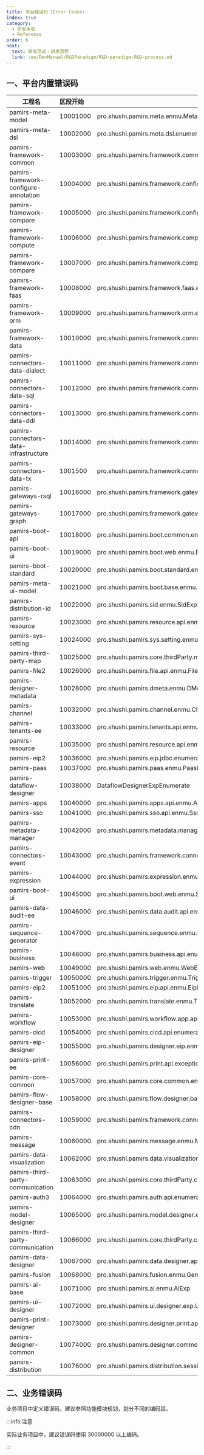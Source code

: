 ```yaml
---
title: 平台错误码（Error Codes）
index: true
category:
  - 研发手册
  - Reference
order: 6
next:
  text: 研发范式：研发流程
  link: /en/DevManual/R&DParadigm/R&D-paradigm-R&D-process.md
---
```

## 一、平台内置错误码

| 工程名                                | 区段开始 | 异常数据字典所在类                                           |
| ------------------------------------- | :------- | ------------------------------------------------------------ |
| pamirs-meta-model                     | 10001000 | pro.shushi.pamirs.meta.enmu.MetaExpEnumerate                 |
| pamirs-meta-dsl                       | 10002000 | pro.shushi.pamirs.meta.dsl.enumeration.DslExpEnumerate       |
| pamirs-framework-common               | 10003000 | pro.shushi.pamirs.framework.common.emnu.FwExpEnumerate       |
| pamirs-framework-configure-annotation | 10004000 | pro.shushi.pamirs.framework.configure.annotation.emnu.AnnotationExpEnumerate |
| pamirs-framework-compare              | 10005000 | pro.shushi.pamirs.framework.configure.db.enmu.MetadExpEnumerate |
| pamirs-framework-compute              | 10006000 | pro.shushi.pamirs.framework.compute.emnu.ComputeExpEnumerate |
| pamirs-framework-compare              | 10007000 | pro.shushi.pamirs.framework.compare.emnu.CompareExpEnumerate |
| pamirs-framework-faas                 | 10008000 | pro.shushi.pamirs.framework.faas.enmu.FaasExpEnumerate       |
| pamirs-framework-orm                  | 10009000 | pro.shushi.pamirs.framework.orm.enmu.OrmExpEnumerate         |
| pamirs-framework-data                 | 10010000 | pro.shushi.pamirs.framework.connectors.data.enmu.DataExpEnumerate |
| pamirs-connectors-data-dialect        | 10011000 | pro.shushi.pamirs.framework.connectors.data.dialect.enmu.DialectExpEnumerate |
| pamirs-connectors-data-sql            | 10012000 | pro.shushi.pamirs.framework.connectors.data.sql.enmu.SqlExpEnumerate |
| pamirs-connectors-data-ddl            | 10013000 | pro.shushi.pamirs.framework.connectors.data.ddl.enmu.DdlExpEnumerate |
| pamirs-connectors-data-infrastructure | 10014000 | pro.shushi.pamirs.framework.connectors.data.infrastructure.enmu.InfExpEnumerate |
| pamirs-connectors-data-tx             | 1001500  | pro.shushi.pamirs.framework.connectors.data.tx.enmu.TxExpEnumerate |
| pamirs-gateways-rsql                  | 10016000 | pro.shushi.pamirs.framework.gateways.rsql.enmu.RsqlExpEnumerate |
| pamirs-gateways-graph                 | 10017000 | pro.shushi.pamirs.framework.gateways.graph.enmu.GqlExpEnumerate |
| pamirs-boot-api                       | 10018000 | pro.shushi.pamirs.boot.common.enmu.BootExpEnumerate          |
| pamirs-boot-ui                        | 10019000 | pro.shushi.pamirs.boot.web.enmu.BootUxdExpEnumerate          |
| pamirs-boot-standard                  | 10020000 | pro.shushi.pamirs.boot.standard.enmu.BootStandardExpEnumerate |
| pamirs-meta-ui-model                  | 10021000 | pro.shushi.pamirs.boot.base.enmu.BaseExpEnumerate            |
| pamirs-distribution-id                | 10022000 | pro.shushi.pamirs.sid.enmu.SidExpEnumerate                   |
| pamirs-resource                       | 10023000 | pro.shushi.pamirs.resource.api.enmu.ExpEnumerate             |
| pamirs-sys-setting                    | 10024000 | pro.shushi.pamirs.sys.setting.enmu.HomePageExpEnumerate      |
| pamirs-third-party-map                | 10025000 | pro.shushi.pamirs.core.thirdParty.map.api.emun.ThirdPartyMapExpEnumerate |
| pamirs-file2                          | 10026000 | pro.shushi.pamirs.file.api.enmu.FileExpEnumerate             |
| pamirs-designer-metadata              | 10028000 | pro.shushi.pamirs.dmeta.enmu.DMetaExp                        |
| pamirs-channel                        | 10032000 | pro.shushi.pamirs.channel.enmu.ChannelExpEnumerate           |
| pamirs-tenants-ee                     | 10033000 | pro.shushi.pamirs.tenants.api.enmu.TenantsExp                |
| pamirs-resource                       | 10035000 | pro.shushi.pamirs.resource.api.enmu.ResourceEnumerate        |
| pamirs-eip2                           | 10036000 | pro.shushi.pamirs.eip.jdbc.enumeration.EipJdbcExpEnumeration |
| pamirs-paas                           | 10037000 | pro.shushi.pamirs.paas.enmu.PaasExp                          |
| pamirs-dataflow-designer              | 10038000 | DataflowDesignerExpEnumerate                                 |
| pamirs-apps                           | 10040000 | pro.shushi.pamirs.apps.api.enmu.AppsExpEnumerate             |
| pamirs-sso                            | 10041000 | pro.shushi.pamirs.sso.api.enmu.SsoExpEnumerate               |
| pamirs-metadata-manager               | 10042000 | pro.shushi.pamirs.metadata.manager.enmu.MetaManagerExp       |
| pamirs-connectors-event               | 10043000 | pro.shushi.pamirs.framework.connectors.event.enumeration.EventExpEnum |
| pamirs-expression                     | 10044000 | pro.shushi.pamirs.expression.enmu.ExpressionExpEnumerate     |
| pamirs-boot-ui                        | 10045000 | pro.shushi.pamirs.boot.web.enmu.SharedExpEnumerate           |
| pamirs-data-audit-ee                  | 10046000 | pro.shushi.pamirs.data.audit.api.enumeration.DataAuditExpEnumerate |
| pamirs-sequence-generator             | 10047000 | pro.shushi.pamirs.sequence.enmu.ExpEnumBid                   |
| pamirs-business                       | 10048000 | pro.shushi.pamirs.business.api.enumeration.BusinessExpEnumerate |
| pamirs-web                            | 10049000 | pro.shushi.pamirs.web.enmu.WebExpEnumerate                   |
| pamirs-trigger                        | 10050000 | pro.shushi.pamirs.trigger.enmu.TriggerExpEnumerate           |
| pamirs-eip2                           | 10051000 | pro.shushi.pamirs.eip.api.enmu.EipExpEnumerate               |
| pamirs-translate                      | 10052000 | pro.shushi.pamirs.translate.enmu.TranslateEnumerate          |
| pamirs-workflow                       | 10053000 | pro.shushi.pamirs.workflow.app.api.enumeration.WorkflowExpEnumerate |
| pamirs-cicd                           | 10054000 | pro.shushi.pamirs.cicd.api.enumeration.CicdExpEnumerate      |
| pamirs-eip-designer                   | 10055000 | pro.shushi.pamirs.designer.eip.enmu.EipDesignerExp           |
| pamirs-print-ee                       | 10056000 | pro.shushi.pamirs.print.api.exception.PdfDocumentErrorEnum   |
| pamirs-core-common                    | 10057000 | pro.shushi.pamirs.core.common.enmu.CommonExpEnumerate        |
| pamirs-flow-designer-base             | 10058000 | pro.shushi.pamirs.flow.designer.base.api.enumeration.WorkflowDesignerBaseExpEnumerate |
| pamirs-connectors-cdn                 | 10059000 | pro.shushi.pamirs.framework.connectors.cdn.enmu.CDNExpEnum   |
| pamirs-message                        | 10060000 | pro.shushi.pamirs.message.enmu.MessageExpEnumerate           |
| pamirs-data-visualization             | 10062000 | pro.shushi.pamirs.data.visualization.api.enumeration.DataVisualizationExpEnumerate |
| pamirs-third-party-communication      | 10063000 | pro.shushi.pamirs.core.thirdParty.communication.api.wechat.exception.WeChatAppExpEnumerate |
| pamirs-auth3                          | 10064000 | pro.shushi.pamirs.auth.api.enumeration.AuthExpEnumerate      |
| pamirs-model-designer                 | 10065000 | pro.shushi.pamirs.model.designer.enmu.ModelDesignerExp       |
| pamirs-third-party-communication      | 10066000 | pro.shushi.pamirs.core.thirdParty.communication.api.emun.ThirdPartyExpEnumerate |
| pamirs-data-designer                  | 10067000 | pro.shushi.pamirs.data.designer.api.enumeration.DataDesignerExp |
| pamirs-fusion                         | 10068000 | pro.shushi.pamirs.fusion.enmu.GeneratorCodeExp               |
| pamirs-ai-base                        | 10071000 | pro.shushi.pamirs.ai.enmu.AiExp                              |
| pamirs-ui-designer                    | 10072000 | pro.shushi.pamirs.ui.designer.exp.UiDesignerViewExpEnumerate |
| pamirs-print-designer                 | 10073000 | pro.shushi.pamirs.designer.print.api.enmu.PrintDesignerExpEnumerate |
| pamirs-designer-common                | 10074000 | pro.shushi.pamirs.designer.common.enmu.DesignerCommonExp     |
| pamirs-distribution                   | 10076000 | pro.shushi.pamirs.distribution.session.enmu.DistSessionExp   |


## 二、业务错误码

业务项目中定义错误码，建议参照功能模块规划，划分不同的编码段。

:::info 注意

实际业务项目中，建议错误码使用 30000000 以上编码。

:::















